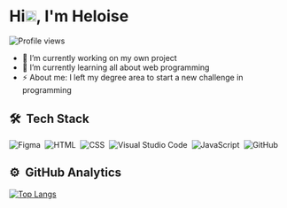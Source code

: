 <h1 align="left">Hi<img src="https://raw.githubusercontent.com/kaueMarques/kaueMarques/master/hi.gif" height="20px">, I'm Heloise</h1>
<p align="left"> <img src="https://komarev.com/ghpvc/?username=heloiseberbetz&color=yellow" alt="Profile views" /> </p>

- 🔭 I’m currently working on my own project
- 🌱 I’m currently learning all about web programming
- ⚡ About me: I left my degree area to start a new challenge in programming

## 🛠 &nbsp;Tech Stack

![Figma](https://img.shields.io/badge/-Figma-05122A?style=flat&logo=figma)&nbsp;
![HTML](https://img.shields.io/badge/-HTML-05122A?style=flat&logo=HTML5)&nbsp;
![CSS](https://img.shields.io/badge/-CSS-05122A?style=flat&logo=CSS3&logoColor=1572B6)&nbsp;
![Visual Studio Code](https://img.shields.io/badge/-Visual%20Studio%20Code-05122A?style=flat&logo=visual-studio-code&logoColor=007ACC)&nbsp;
![JavaScript](https://img.shields.io/badge/-JavaScript-05122A?style=flat&logo=javascript)&nbsp;
![GitHub](https://img.shields.io/badge/-GitHub-05122A?style=flat&logo=github)&nbsp;

## ⚙️ &nbsp;GitHub Analytics
[![Top Langs](https://github-readme-stats.vercel.app/api/top-langs/?username=heloiselui&layout=compact&show_icons=true&theme=radical)](https://github.com/anuraghazra/github-readme-stats) </br>
